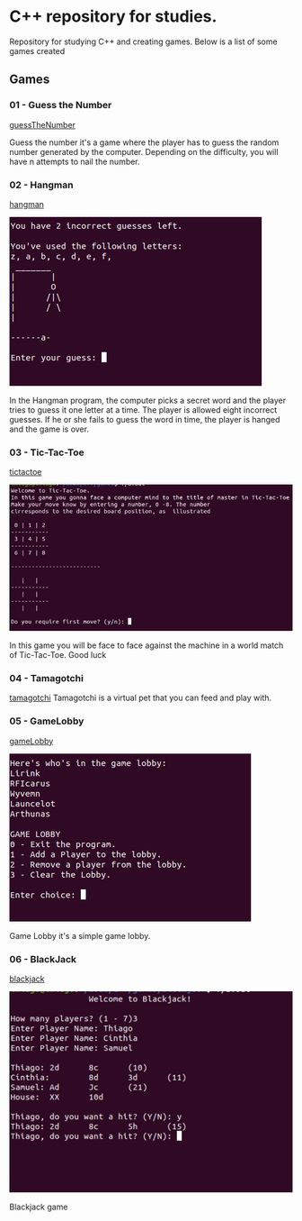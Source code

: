 # C++ repository for studies.

Repository for studying C++ and creating games. Below is a list of some games created

## Games

### 01 - Guess the Number
[guessTheNumber](/games/guessNumber.cpp)

Guess the number it's a game where the player has to guess the random number generated by the computer. Depending on the difficulty, you will have n attempts to nail the number.

### 02 - Hangman

[hangman](/games/hangman.cpp)

![alt text](games/screen/hangman.jpeg)

In the Hangman program, the computer picks a secret word and the player tries to guess it one letter at a time. The player is allowed eight incorrect guesses. If he or she fails to guess the word in time, the player is hanged and the game is over.

### 03 - Tic-Tac-Toe
[tictactoe](/games/tictactoe.cpp)

![alt text](/games/screen/tictactoe.jpeg)

In this game you will be face to face against the machine in a world match of Tic-Tac-Toe. Good luck

### 04 - Tamagotchi
[tamagotchi](/games/tamagotchi.cpp)
Tamagotchi is a virtual pet that you can feed and play with.

### 05 - GameLobby
[gameLobby](/games/gameLobby.cpp)

![alt text](/games/screen/lobby.jpeg)

Game Lobby it's a simple game lobby.

### 06 - BlackJack
[blackjack](/games/blackjack/index.cpp)

![blackjack](games/screen/blackjack.jpeg)

Blackjack game